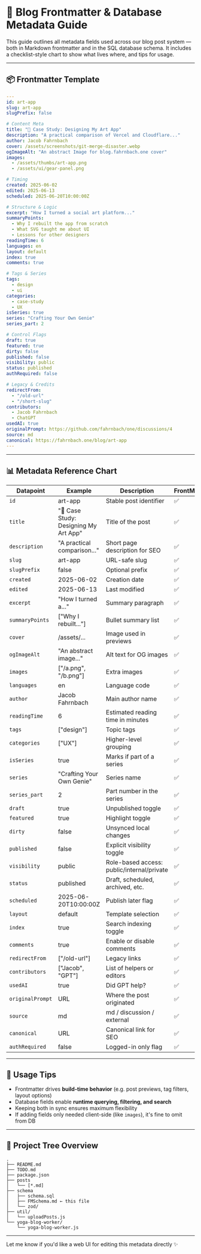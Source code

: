 # 🧾 Blog Frontmatter & Database Metadata Guide

This guide outlines all metadata fields used across our blog post system — both in Markdown frontmatter and in the SQL database schema. It includes a checklist-style chart to show what lives where, and tips for usage.

---

## 📦 Frontmatter Template

```yaml
---
id: art-app
slug: art-app
slugPrefix: false

# Content Meta
title: "🎨 Case Study: Designing My Art App"
description: "A practical comparison of Vercel and Cloudflare..."
author: Jacob Fahrnbach
cover: /assets/screenshots/git-merge-disaster.webp
ogImageAlt: "An abstract Image for blog.fahrnbach.one cover"
images:
  - /assets/thumbs/art-app.png
  - /assets/ui/gear-panel.png

# Timing
created: 2025-06-02
edited: 2025-06-13
scheduled: 2025-06-20T10:00:00Z

# Structure & Logic
excerpt: "How I turned a social art platform..."
summaryPoints:
  - Why I rebuilt the app from scratch
  - What SVG taught me about UI
  - Lessons for other designers
readingTime: 6
languages: en
layout: default
index: true
comments: true

# Tags & Series
tags:
  - design
  - ui
categories:
  - case-study
  - UX
isSeries: true
series: "Crafting Your Own Genie"
series_part: 2

# Control Flags
draft: true
featured: true
dirty: false
published: false
visibility: public
status: published
authRequired: false

# Legacy & Credits
redirectFrom:
  - "/old-url"
  - "/short-slug"
contributors:
  - Jacob Fahrnbach
  - ChatGPT
usedAI: true
originalPrompt: https://github.com/fahrnbach/one/discussions/4
source: md
canonical: https://fahrnbach.one/blog/art-app
---
```

---

## 📊 Metadata Reference Chart

| Datapoint        | Example                               | Description                                | FrontMatter | Database |
| ---------------- | ------------------------------------- | ------------------------------------------ | ----------- | -------- |
| `id`             | art-app                               | Stable post identifier                     | ✅           | ✅        |
| `title`          | "🎨 Case Study: Designing My Art App" | Title of the post                          | ✅           | ✅        |
| `description`    | "A practical comparison..."           | Short page description for SEO             | ✅           | ✅        |
| `slug`           | art-app                               | URL-safe slug                              | ✅           | ✅        |
| `slugPrefix`     | false                                 | Optional prefix                            | ✅           | ✅        |
| `created`        | 2025-06-02                            | Creation date                              | ✅           | ✅        |
| `edited`         | 2025-06-13                            | Last modified                              | ✅           | ✅        |
| `excerpt`        | "How I turned a..."                   | Summary paragraph                          | ✅           | ✅        |
| `summaryPoints`  | ["Why I rebuilt..."]                  | Bullet summary list                        | ✅           | ✅        |
| `cover`          | /assets/...                           | Image used in previews                     | ✅           | ✅        |
| `ogImageAlt`     | "An abstract image..."                | Alt text for OG images                     | ✅           | ✅        |
| `images`         | ["/a.png", "/b.png"]                  | Extra images                               | ✅           | ❌        |
| `languages`      | en                                    | Language code                              | ✅           | ✅        |
| `author`         | Jacob Fahrnbach                       | Main author name                           | ✅           | ✅        |
| `readingTime`    | 6                                     | Estimated reading time in minutes          | ✅           | ✅        |
| `tags`           | ["design"]                            | Topic tags                                 | ✅           | ✅ (rel)  |
| `categories`     | ["UX"]                                | Higher-level grouping                      | ✅           | ✅ (rel)  |
| `isSeries`       | true                                  | Marks if part of a series                  | ✅           | ✅        |
| `series`         | "Crafting Your Own Genie"             | Series name                                | ✅           | ✅        |
| `series_part`    | 2                                     | Part number in the series                  | ✅           | ✅        |
| `draft`          | true                                  | Unpublished toggle                         | ✅           | ✅        |
| `featured`       | true                                  | Highlight toggle                           | ✅           | ✅        |
| `dirty`          | false                                 | Unsynced local changes                     | ✅           | ✅        |
| `published`      | false                                 | Explicit visibility toggle                 | ✅           | ✅        |
| `visibility`     | public                                | Role-based access: public/internal/private | ✅           | ✅        |
| `status`         | published                             | Draft, scheduled, archived, etc.           | ✅           | ✅        |
| `scheduled`      | 2025-06-20T10:00:00Z                  | Publish later flag                         | ✅           | ✅        |
| `layout`         | default                               | Template selection                         | ✅           | ✅        |
| `index`          | true                                  | Search indexing toggle                     | ✅           | ✅        |
| `comments`       | true                                  | Enable or disable comments                 | ✅           | ✅        |
| `redirectFrom`   | ["/old-url"]                          | Legacy links                               | ✅           | ✅        |
| `contributors`   | ["Jacob", "GPT"]                      | List of helpers or editors                 | ✅           | ✅        |
| `usedAI`         | true                                  | Did GPT help?                              | ✅           | ✅        |
| `originalPrompt` | URL                                   | Where the post originated                  | ✅           | ✅        |
| `source`         | md                                    | md / discussion / external                 | ✅           | ✅        |
| `canonical`      | URL                                   | Canonical link for SEO                     | ✅           | ✅        |
| `authRequired`   | false                                 | Logged-in only flag                        | ✅           | ✅        |

---

## 🧠 Usage Tips

- Frontmatter drives **build-time behavior** (e.g. post previews, tag filters, layout options)
- Database fields enable **runtime querying, filtering, and search**
- Keeping both in sync ensures maximum flexibility
- If adding fields only needed client-side (like `images`), it's fine to omit from DB

---

## 📁 Project Tree Overview

```
.
├── README.md
├── TODO.md
├── package.json
├── posts
│   └── [*.md]
├── schema
│   ├── schema.sql
│   ├── FMSchema.md ← this file
│   └── zod/
├── util/
│   └── uploadPosts.js
└── yoga-blog-worker/
    └── yoga-blog-worker.js
```

---

Let me know if you'd like a web UI for editing this metadata directly ✨

